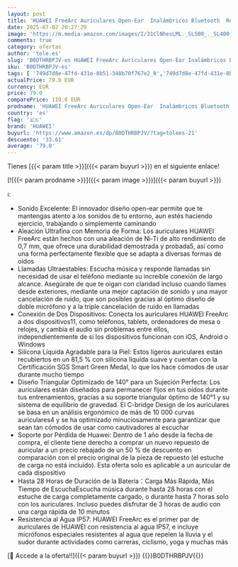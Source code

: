 ```yaml
---
layout: post
title: 'HUAWEI FreeArc Auriculares Open-Ear  Inalámbricos Bluetooth  Resistencia al Agua IP57  28 Horas  Auriculares Deportivos con iOS  Android o Windows  Negro'
date: 2025-07-02 20:27:29
image: 'https://m.media-amazon.com/images/I/31ClNhesLML._SL500_._SL400_.jpg'
comments: true
category: ofertas
author: 'tole.es'
slug: 'B0DTHRBPJV-es HUAWEI FreeArc Auriculares Open-Ear Inalámbricos Bluetooth...'
sku: 'B0DTHRBPJV-es'
tags: [ '749d7d8e-47fd-431e-8b51-348b70f767e2_0','749d7d8e-47fd-431e-8b51-348b70f767e2_4701','749d7d8e-47fd-431e-8b51-348b70f767e2_9801','Arborist Merchandising Root','Auriculares de oído abierto','Auriculares para equipo de audio','Auriculares y accesorios','Electrónica','Self Service','Special Features Stores','Top Brands Headphones Selection','Wireless Category page - Wearables','android','huawei','🇪🇸', ]
actualPrice: 79.0 EUR
currency: EUR
price: 79.0
comparePrice: 119.0 EUR
prodname: 'HUAWEI FreeArc Auriculares Open-Ear  Inalámbricos Bluetooth  Resistencia al Agua IP57  28 Horas  Auriculares Deportivos con iOS  Android o Windows  Negro'
country: 'es'
flag: '🇪🇸'
brand: 'HUAWEI'
buyurl: 'https://www.amazon.es/dp/B0DTHRBPJV/?tag=tolees-21'
descuento: '33.61'
average: '79.0'
---
```


Tienes [{{< param title >}}]({{< param buyurl >}}) en el siguiente enlace!

[![{{< param prodname >}}]({{< param image >}})]({{< param buyurl >}})

ℹ️:

- Sonido Excelente: El innovador diseño open-ear permite que te mantengas atento a los sonidos de tu entorno, aun estés haciendo ejercicio, trabajando o simplemente caminando
- Aleación Ultrafina con Memoria de Forma: Los auriculares HUAWEI FreeArc están hechos con una aleación de Ni-Ti de alto rendimiento de 0,7 mm, que ofrece una durabilidad demostrada y probada5, así como una forma perfectamente flexible que se adapta a diversas formas de oídos
- Llamadas Ultraestables: Escucha música y responde llamadas sin necesidad de usar el teléfono mediante su increíble conexión de largo alcance. Asegúrate de que te oigan con claridad incluso cuando llames desde exteriores, mediante una mejor captación de sonido y una mayor cancelación de ruido, que son posibles gracias al óptimo diseño de doble micrófono y a la triple cancelación de ruido en llamadas
- Conexión de Dos Dispositivos: Conecta los auriculares HUAWEI FreeArc a dos dispositivos11, como teléfonos, tablets, ordenadores de mesa o relojes, y cambia el audio sin problemas entre ellos, independientemente de si los dispositivos funcionan con iOS, Android o Windows
- Silicona Líquida Agradable para la Piel: Estos ligeros auriculares están recubiertos en un 81,5 % con silicona líquida suave y cuentan con la Certificación SGS Smart Green Medal, lo que los hace cómodos de usar durante mucho tiempo
- Diseño Triangular Optimizado de 140° para un Sujeción Perfecta: Los auriculares están diseñados para permanecer fijos en tus oídos durante tus entrenamientos, gracias a su soporte triangular óptimo de 140°1 y su sistema de equilibrio de gravedad. El C-bridge Design de los auriculares se basa en un análisis ergonómico de más de 10 000 curvas auriculares4 y se ha optimizado minuciosamente para garantizar que sean tan cómodos de usar como cautivadores al escuchar
- Soporte por Pérdida de Huawei: Dentro de 1 año desde la fecha de compra, el cliente tiene derecho a comprar un nuevo repuesto de auricular a un precio rebajado de un 50 % de descuento en comparación con el precio original de la pieza de repuesto (el estuche de carga no está incluido). Esta oferta solo es aplicable a un auricular de cada dispositivo
- Hasta 28 Horas de Duración de la Batería：Carga Más Rápida, Más Tiempo de EscuchaEscucha música durante hasta 28 horas con el estuche de carga completamente cargado, o durante hasta 7 horas solo con los auriculares. Incluso puedes disfrutar de 3 horas de audio con una carga rápida de 10 minutos
- Resistencia al Agua IP57: HUAWEI FreeArc es el primer par de auriculares de HUAWEI con resistencia al agua IP57, e incluye micrófonos especiales resistentes al agua que repelen la lluvia y el sudor durante actividades como carreras, ciclismo, yoga y muchas más

[🛒 Accede a la oferta!!]({{< param buyurl >}})
{{<world>}}B0DTHRBPJV{{</world>}}

